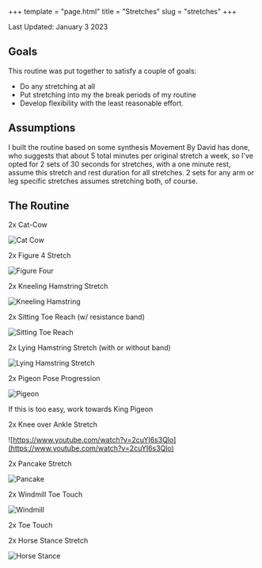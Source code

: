 +++
template = "page.html"
title = "Stretches"
slug = "stretches"
+++

Last Updated: January 3 2023

## Goals

This routine was put together to satisfy a couple of goals:
- Do any stretching at all
- Put stretching into my the break periods of my routine
- Develop flexibility with the least reasonable effort.

## Assumptions

I built the routine based on some synthesis Movement By David has done, who suggests that about 5 total minutes per original stretch a week, so I've opted for 2 sets of 30 seconds for stretches, with a one minute rest, assume this stretch and rest duration for all stretches. 2 sets for any arm or leg specific stretches assumes stretching both, of course.

## The Routine

2x Cat-Cow

![Cat Cow](cat-cow.png)

2x Figure 4 Stretch

![Figure Four](figure-four.png)

2x Kneeling Hamstring Stretch

![Kneeling Hamstring](kneeling-hamstring.png)

2x Sitting Toe Reach (w/ resistance band)

![Sitting Toe Reach](sitting-toe-reach.png)

2x Lying Hamstring Stretch (with or without band)

![Lying Hamstring Stretch](lying-hamstring-stretch.png)

2x Pigeon Pose Progression

![Pigeon](pigeon.png)

If this is too easy, work towards King Pigeon

2x Knee over Ankle Stretch

![https://www.youtube.com/watch?v=2cuYI6s3Qlo](https://www.youtube.com/watch?v=2cuYI6s3Qlo)

2x Pancake Stretch

![Pancake](pancake.png)

2x Windmill Toe Touch

![Windmill](windmill.png)

2x Toe Touch

2x Horse Stance Stretch

![Horse Stance](horse-stance.png)
